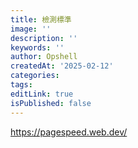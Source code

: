 ```yaml
---
title: 檢測標準
image: ''
description: ''
keywords: ''
author: Opshell
createdAt: '2025-02-12'
categories:
tags:
editLink: true
isPublished: false
---
```

https://pagespeed.web.dev/
